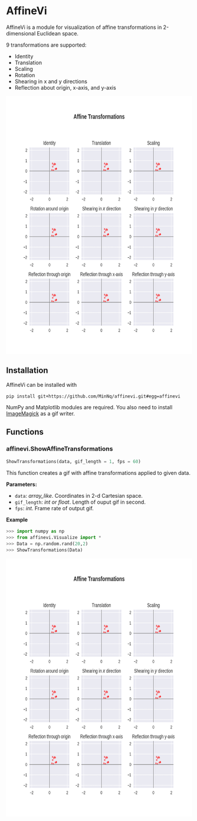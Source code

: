 # AffineVi

AffineVi is a module for visualization of affine transformations in 2-dimensional Euclidean space.

9 transformations are supported:
- Identity
- Translation
- Scaling
- Rotation
- Shearing in x and y directions
- Reflection about origin, x-axis, and y-axis

<center>
  <img src = "images/affine-transformations.gif", height = "700"></img>
</center>

## Installation

AffineVi can be installed with

```
pip install git+https://github.com/MinNq/affinevi.git#egg=affinevi
```

NumPy and Matplotlib modules are required. You also need to install [ImageMagick](https://imagemagick.org/index.php) as a gif writer.

## Functions

### affinevi.ShowAffineTransformations

```python
ShowTransformations(data, gif_length = 1, fps = 60)
```

This function creates a gif with affine transformations applied to given data.

**Parameters:**
- `data`: *array_like*. Coordinates in 2-d Cartesian space.
- `gif_length`: *int or float*. Length of ouput gif in second. 
- `fps`: *int*. Frame rate of output gif.

**Example**

```python
>>> import numpy as np
>>> from affinevi.Visualize import *
>>> Data = np.random.rand(20,2)
>>> ShowTransformations(Data)
```
<center>
  <img src = "images/affine-transformations.gif", height = "700"></img>
</center>
